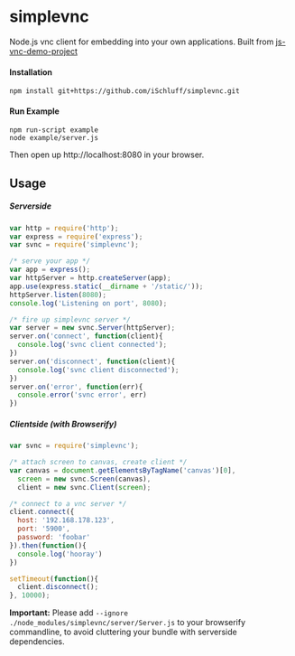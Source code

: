simplevnc
===================

Node.js vnc client for embedding into your own applications. Built from [js-vnc-demo-project](https://github.com/mgechev/js-vnc-demo-project)

#### Installation
```
npm install git+https://github.com/iSchluff/simplevnc.git
```

#### Run Example
```
npm run-script example
node example/server.js
```

Then open up http://localhost:8080 in your browser.

## Usage
##### Serverside
```js
var http = require('http');
var express = require('express');
var svnc = require('simplevnc');

/* serve your app */
var app = express();
var httpServer = http.createServer(app);
app.use(express.static(__dirname + '/static/'));
httpServer.listen(8080);
console.log('Listening on port', 8080);

/* fire up simplevnc server */
var server = new svnc.Server(httpServer);
server.on('connect', function(client){
  console.log('svnc client connected');
})
server.on('disconnect', function(client){
  console.log('svnc client disconnected');
})
server.on('error', function(err){
  console.error('svnc error', err)
})

```

##### Clientside (with Browserify)
```js
var svnc = require('simplevnc');

/* attach screen to canvas, create client */
var canvas = document.getElementsByTagName('canvas')[0],
  screen = new svnc.Screen(canvas),
  client = new svnc.Client(screen);

/* connect to a vnc server */
client.connect({
  host: '192.168.178.123',
  port: '5900',
  password: 'foobar'
}).then(function(){
  console.log('hooray')
})

setTimeout(function(){
  client.disconnect();
}, 10000);
```
**Important:** Please add ```--ignore ./node_modules/simplevnc/server/Server.js``` to your browserify commandline, to avoid cluttering your bundle with serverside dependencies.
